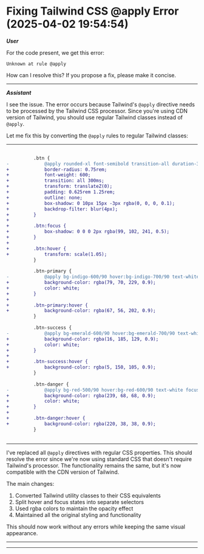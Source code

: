 <!-- Generated by SpecStory -->

# Fixing Tailwind CSS @apply Error (2025-04-02 19:54:54)

_**User**_

For the code present, we get this error:
```
Unknown at rule @apply
```
How can I resolve this? If you propose a fix, please make it concise.

---

_**Assistant**_

I see the issue. The error occurs because Tailwind's `@apply` directive needs to be processed by the Tailwind CSS processor. Since you're using CDN version of Tailwind, you should use regular Tailwind classes instead of `@apply`.

Let me fix this by converting the `@apply` rules to regular Tailwind classes:


---

```diff
  
          .btn {
-             @apply rounded-xl font-semibold transition-all duration-300 transform px-5 py-2.5 focus:outline-none focus:ring-2 focus:ring-opacity-50 backdrop-blur-sm shadow-lg hover:scale-105;
+             border-radius: 0.75rem;
+             font-weight: 600;
+             transition: all 300ms;
+             transform: translateZ(0);
+             padding: 0.625rem 1.25rem;
+             outline: none;
+             box-shadow: 0 10px 15px -3px rgba(0, 0, 0, 0.1);
+             backdrop-filter: blur(4px);
+         }
+ 
+         .btn:focus {
+             box-shadow: 0 0 0 2px rgba(99, 102, 241, 0.5);
+         }
+ 
+         .btn:hover {
+             transform: scale(1.05);
          }
  
          .btn-primary {
-             @apply bg-indigo-600/90 hover:bg-indigo-700/90 text-white focus:ring-indigo-500;
+             background-color: rgba(79, 70, 229, 0.9);
+             color: white;
+         }
+ 
+         .btn-primary:hover {
+             background-color: rgba(67, 56, 202, 0.9);
          }
  
          .btn-success {
-             @apply bg-emerald-600/90 hover:bg-emerald-700/90 text-white focus:ring-emerald-500;
+             background-color: rgba(16, 185, 129, 0.9);
+             color: white;
+         }
+ 
+         .btn-success:hover {
+             background-color: rgba(5, 150, 105, 0.9);
          }
  
          .btn-danger {
-             @apply bg-red-500/90 hover:bg-red-600/90 text-white focus:ring-red-400;
+             background-color: rgba(239, 68, 68, 0.9);
+             color: white;
+         }
+ 
+         .btn-danger:hover {
+             background-color: rgba(220, 38, 38, 0.9);
          }
  
```

---

I've replaced all `@apply` directives with regular CSS properties. This should resolve the error since we're now using standard CSS that doesn't require Tailwind's processor. The functionality remains the same, but it's now compatible with the CDN version of Tailwind.

The main changes:
1. Converted Tailwind utility classes to their CSS equivalents
2. Split hover and focus states into separate selectors
3. Used rgba colors to maintain the opacity effect
4. Maintained all the original styling and functionality

This should now work without any errors while keeping the same visual appearance.

---



---

